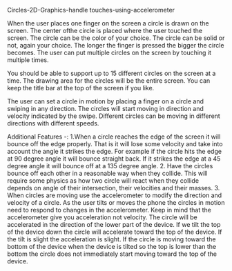 Circles-2D-Graphics-handle touches-using-accelerometer

When the user places one finger on the screen a circle is drawn on the screen. 
The center ofthe circle is placed where the user touched the screen. 
The circle can be the color of your choice. The circle can be solid or not, again your choice. The longer the finger is pressed the
bigger the circle becomes. The user can put multiple circles on the screen by touching it multiple times. 

You should be able to support up to 15 different circles on the screen at a time.
The drawing area for the circles will be the entire screen. You can keep the title bar at the top of the screen if you like. 

The user can set a circle in motion by placing a finger on a circle and swiping in any direction.
The circles will start moving in direction and velocity indicated by the swipe. 
Different circles can be moving in different directions with different speeds.

Additional Features -:
1.When a circle reaches the edge of the screen it will bounce off the edge properly. That is it
will lose some velocity and take into account the angle it strikes the edge. For example if the
circle hits the edge at 90 degree angle it will bounce straight back. If it strikes the edge at a
45 degree angle it will bounce off at a 135 degree angle.
2. Have the circles bounce off each other in a reasonable way when they collide. This will require some physics as how two circle will react when they collide depends on angle of their
intersection, their velocities and their masses.
3. When circles are moving use the accelerometer to modify the direction and velocity of a circle. As the user tilts or moves the phone the circles in motion need to respond to changes in
the accelerometer. Keep in mind that the accelerometer give you acceleration not velocity.
The circle will be accelerated in the direction of the lower part of the device. If we tilt the top
of the device down the circle will accelerate toward the top of the device. If the tilt is slight
the acceleration is slight. If the circle is moving toward the bottom of the device when the
device is tilted so the top is lower than the bottom the circle does not immediately start moving toward the top of the device.
